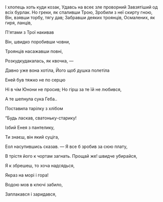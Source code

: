 ﻿І хлопець хоть куди козак,
Удавсь на всеє зле проворний
Завзятіший од всіх бурлак.
Но греки, як спаливши Трою,
Зробили з неї скирту гною,
Він, взявши торбу, тягу дав;
Забравши деяких троянців,
Осмалених, як гиря, ланців,

П'ятами з Трої накивав


Він, швидко поробивши човни,

Троянців насажавши повні,

Розкудкудакалась, як квочка, —

Давно уже вона хотіла,
Його щоб душка полетіла

Еней був тяжко не по серцю


Ні в чім Юнони не просив;
Но гірш за те їй не любився,







А те шепнула сука Геба..











Поставила тарілку з хлібом


“Будь ласкав, сватоньку-старику!

Ізбий Енея з пантелику,

Ти знаєш, він який суціга,










Еол насупившись сказав. —
Я все б зробив за сюю плату,









В трістя його к чортам загнать.
Прощай же! швидче убирайся,


Я к збрешеш, то хоча надсядься,





Якраз на морі і гора!

Водою мов в ключі забило,

Заплакався і заридався,


